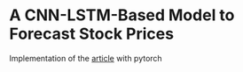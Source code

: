 # A CNN-LSTM-Based Model to Forecast Stock Prices

Implementation of the [article](https://doi.org/10.1155/2020/6622927) with pytorch